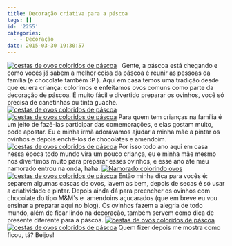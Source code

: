 ```yaml
---
title: Decoração criativa para a páscoa
tags: []
id: '2255'
categories:
  - - Decoração
date: 2015-03-30 19:30:57
---
```


[![cestas de ovos coloridos de páscoa](/images/2015/03/DSCN0336-1024x768.jpg)](/images/2015/03/DSCN0336.jpg)   Gente, a páscoa está chegando e como vocês já sabem a melhor coisa da páscoa é reunir as pessoas da família (e chocolate também :P ). Aqui em casa temos uma tradição desde que eu era criança: colorimos e enfeitamos ovos comuns como parte da decoração de páscoa. É muito fácil e divertido preparar os ovinhos, você só precisa de canetinhas ou tinta guache. [![cestas de ovos coloridos de páscoa](/images/2015/03/DSCN0331.jpg)](/images/2015/03/DSCN0331.jpg) [![cestas de ovos coloridos de páscoa](/images/2015/03/DSCN0324.jpg)](/images/2015/03/DSCN0324.jpg) Para quem tem crianças na família é um jeito de fazê-las participar das comemorações, e elas gostam muito, pode apostar. Eu e minha irmã adorávamos ajudar a minha mãe a pintar os ovinhos e depois enchê-los de chocolates e amendoim. [![cestas de ovos coloridos de páscoa](/images/2015/03/DSCN0313.jpg)](/images/2015/03/DSCN0313.jpg) Por isso todo ano aqui em casa nessa época todo mundo vira um pouco criança, eu e minha mãe mesmo nos divertimos muito para preparar esses ovinhos, e esse ano até meu namorado entrou na onda, haha. [![Namorado colorindo ovos](/images/2015/03/DSCN0333.jpg)](/images/2015/03/DSCN0333.jpg) [![cestas de ovos coloridos de páscoa](/images/2015/03/DSCN03241.jpg)](/images/2015/03/DSCN03241.jpg) Então minha dica para vocês é: separem algumas cascas de ovos, lavem as bem, depois de secas é só usar a criatividade e pintar. Depois ainda dá para preencher os ovinhos com chocolate do tipo M&M's e  amendoins açucarados (que em breve eu vou ensinar a preparar aqui no blog). Os ovinhos fazem a alegria de todo mundo, além de ficar lindo na decoração, também servem como dica de presente diferente para a páscoa. [![cestas de ovos coloridos de páscoa](/images/2015/03/DSCN0314.jpg)](/images/2015/03/DSCN0314.jpg) [![cestas de ovos coloridos de páscoa](/images/2015/03/DSCN0308.jpg)](/images/2015/03/DSCN0308.jpg) Quem fizer depois me mostra como ficou, tá? Beijos!
